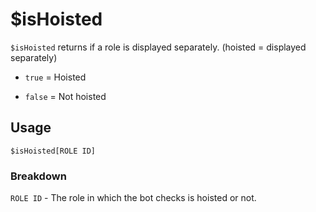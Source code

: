 # $isHoisted
`$isHoisted` returns if a role is displayed separately. (hoisted = displayed separately)

- `true` = Hoisted

- `false` = Not hoisted

## Usage
```$isHoisted[ROLE ID]```

### Breakdown
`ROLE ID` - The role in which the bot checks is hoisted or not.
